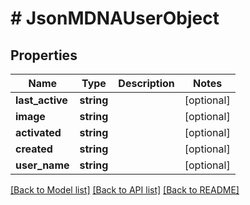 # # JsonMDNAUserObject

## Properties

Name | Type | Description | Notes
------------ | ------------- | ------------- | -------------
**last_active** | **string** |  | [optional]
**image** | **string** |  | [optional]
**activated** | **string** |  | [optional]
**created** | **string** |  | [optional]
**user_name** | **string** |  | [optional]

[[Back to Model list]](../../README.md#models) [[Back to API list]](../../README.md#endpoints) [[Back to README]](../../README.md)

